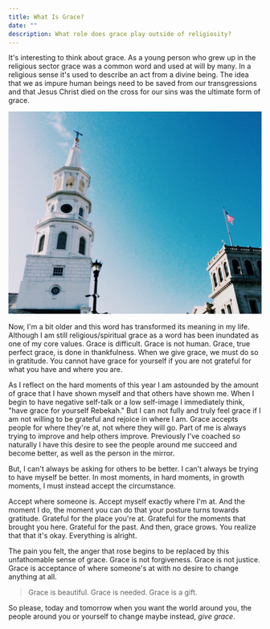 ```yaml
---
title: What Is Grace?
date: ""
description: What role does grace play outside of religiosity?
---
```


It's interesting to think about grace. As a young person who grew up in the religious sector grace was a common word and used at will by many. In a religious sense it's used to describe an act from a divine being. The idea that we as impure human beings need to be saved from our transgressions and that Jesus Christ died on the cross for our sins was the ultimate form of grace.


![charleston church steeple](charleston.jpeg)


Now, I'm a bit older and this word has transformed its meaning in my life. Although I am still religious/spiritual grace as a word has been inundated as one of my core values.
Grace is difficult. Grace is not human. Grace, true perfect grace, is done in thankfulness. When we give grace, we must do so in gratitude. You cannot have grace for yourself if you are not grateful for what you have and where you are.


As I reflect on the hard moments of this year I am astounded by the amount of grace that I have shown myself and that others have shown me. When I begin to have negative self-talk or a low self-image I immediately think, "have grace for yourself Rebekah." But I can not fully and truly feel grace if I am not willing to be grateful and rejoice in where I am.
Grace accepts people for where they're at, not where they will go. Part of me is always trying to improve and help others improve. Previously I've coached so naturally I have this desire to see the people around me succeed and become better, as well as the person in the mirror.


But, I can't always be asking for others to be better. I can't always be trying to have myself be better. In most moments, in hard moments, in growth moments, I must instead accept the circumstance.


Accept where someone is. Accept myself exactly where I'm at. And the moment I do, the moment you can do that your posture turns towards gratitude. Grateful for the place you're at. Grateful for the moments that brought you here. Grateful for the past. And then, grace grows. You realize that that it's okay. Everything is alright.


The pain you felt, the anger that rose begins to be replaced by this unfathomable sense of grace. Grace is not forgiveness. Grace is not justice. Grace is acceptance of where someone's at with no desire to change anything at all.


> Grace is beautiful. Grace is needed. Grace is a gift.


So please, today and tomorrow when you want the world around you, the people around you or yourself to change maybe instead, _give grace_.

